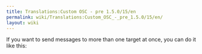 ```yaml
---
title: Translations:Custom OSC - pre 1.5.0/15/en
permalink: wiki/Translations:Custom_OSC_-_pre_1.5.0/15/en/
layout: wiki
---
```


If you want to send messages to more than one target at once, you can do
it like this:
